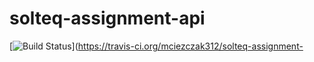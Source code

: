 # solteq-assignment-api
[![Build Status](https://travis-ci.org/mciezczak312/solteq-assignment-api.svg?branch=master)](https://travis-ci.org/mciezczak312/solteq-assignment-
